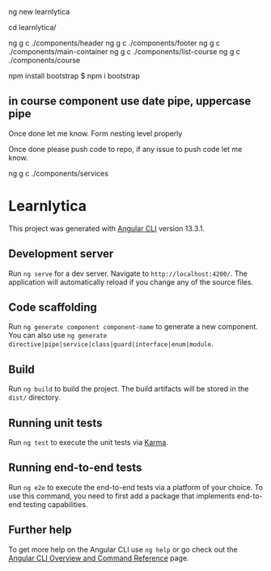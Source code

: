 
ng new learnlytica

cd learnlytica/

ng g c ./components/header
ng g c ./components/footer
ng g c ./components/main-container
ng g c ./components/list-course
ng g c ./components/course

npm install bootstrap 
$ npm i bootstrap

in course component use date pipe, uppercase pipe
-------------------------------------------------
Once done let me know.
Form nesting level properly 

Once done please push code to repo, if any issue to push code let me know.

ng g c ./components/services
















# Learnlytica

This project was generated with [Angular CLI](https://github.com/angular/angular-cli) version 13.3.1.

## Development server

Run `ng serve` for a dev server. Navigate to `http://localhost:4200/`. The application will automatically reload if you change any of the source files.

## Code scaffolding

Run `ng generate component component-name` to generate a new component. You can also use `ng generate directive|pipe|service|class|guard|interface|enum|module`.

## Build

Run `ng build` to build the project. The build artifacts will be stored in the `dist/` directory.

## Running unit tests

Run `ng test` to execute the unit tests via [Karma](https://karma-runner.github.io).

## Running end-to-end tests

Run `ng e2e` to execute the end-to-end tests via a platform of your choice. To use this command, you need to first add a package that implements end-to-end testing capabilities.

## Further help

To get more help on the Angular CLI use `ng help` or go check out the [Angular CLI Overview and Command Reference](https://angular.io/cli) page.
